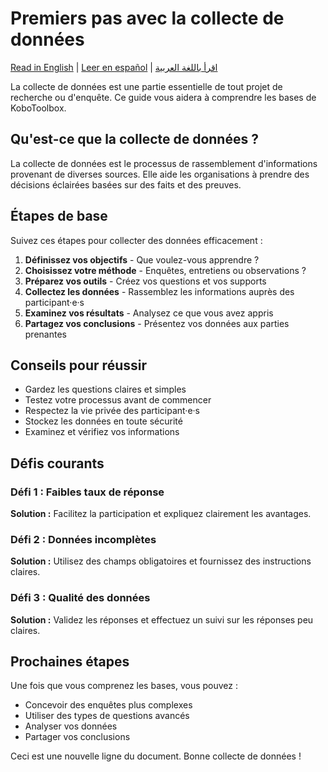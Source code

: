 # Premiers pas avec la collecte de données
<a href="../test_simple.html">Read in English</a> | <a href="../es/test_simple.html">Leer en español</a> | <a href="../ar/test_simple.html">اقرأ باللغة العربية</a>

La collecte de données est une partie essentielle de tout projet de recherche ou d'enquête. Ce guide vous aidera à comprendre les bases de KoboToolbox.

## Qu'est-ce que la collecte de données ?

La collecte de données est le processus de rassemblement d'informations provenant de diverses sources. Elle aide les organisations à prendre des décisions éclairées basées sur des faits et des preuves.

## Étapes de base

Suivez ces étapes pour collecter des données efficacement :

1. **Définissez vos objectifs** - Que voulez-vous apprendre ?
2. **Choisissez votre méthode** - Enquêtes, entretiens ou observations ?
3. **Préparez vos outils** - Créez vos questions et vos supports
4. **Collectez les données** - Rassemblez les informations auprès des participant·e·s
5. **Examinez vos résultats** - Analysez ce que vous avez appris
6. **Partagez vos conclusions** - Présentez vos données aux parties prenantes

## Conseils pour réussir

- Gardez les questions claires et simples
- Testez votre processus avant de commencer
- Respectez la vie privée des participant·e·s
- Stockez les données en toute sécurité
- Examinez et vérifiez vos informations

## Défis courants

### Défi 1 : Faibles taux de réponse
**Solution :** Facilitez la participation et expliquez clairement les avantages.

### Défi 2 : Données incomplètes
**Solution :** Utilisez des champs obligatoires et fournissez des instructions claires.

### Défi 3 : Qualité des données
**Solution :** Validez les réponses et effectuez un suivi sur les réponses peu claires.

## Prochaines étapes

Une fois que vous comprenez les bases, vous pouvez :
- Concevoir des enquêtes plus complexes
- Utiliser des types de questions avancés
- Analyser vos données
- Partager vos conclusions

Ceci est une nouvelle ligne du document. Bonne collecte de données !